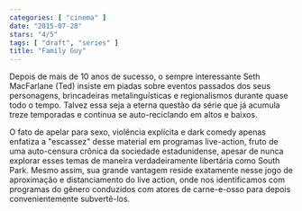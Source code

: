 ```yaml
---
categories: [ "cinema" ]
date: "2015-07-28"
stars: "4/5"
tags: [ "draft", "series" ]
title: "Family Guy"
---
```

Depois de mais de 10 anos de sucesso, o sempre interessante Seth
MacFarlane (Ted) insiste em piadas sobre eventos passados dos seus
personagens, brincadeiras metalinguísticas e regionalismos durante
quase todo o tempo. Talvez essa seja a eterna questão da série que já
acumula treze temporadas e continua se auto-reciclando em altos e baixos.

O fato de apelar para sexo, violência explícita e dark comedy apenas
enfatiza a "escassez" desse material em programas live-action, fruto de
uma auto-censura crônica da sociedade estadunidense, apesar de nunca
explorar esses temas de maneira verdadeiramente libertária como South
Park. Mesmo assim, sua grande vantagem reside exatamente nesse jogo de
aproximação e distanciamento do live action, onde nos identificamos
com programas do gênero conduzidos com atores de carne-e-osso para
depois convenientemente subvertê-los.
